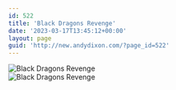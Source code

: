 ```yaml
---
id: 522
title: 'Black Dragons Revenge'
date: '2023-03-17T13:45:12+00:00'
layout: page
guid: 'http://new.andydixon.com/?page_id=522'
---
```


![Black Dragons Revenge](https://i0.wp.com/assets.g8x2.ldn.idrivee2-23.com/posters/Black%20Dragons%20Revenge%2001.jpg?w=1200&ssl=1 "Black Dragons Revenge")  
![Black Dragons Revenge](https://i0.wp.com/assets.g8x2.ldn.idrivee2-23.com/posters/Black%20Dragons%20Revenge%2002.jpg?w=1200&ssl=1 "Black Dragons Revenge")